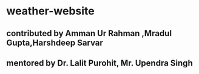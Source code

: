 # weather-website
## contributed by Amman Ur Rahman ,Mradul Gupta,Harshdeep Sarvar
## mentored by Dr. Lalit Purohit, Mr. Upendra Singh
